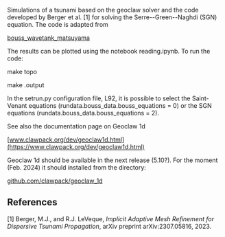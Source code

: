 Simulations of a tsunami based on the geoclaw solver and the code developed by Berger et al. [1] for solving the Serre--Green--Naghdi (SGN) equation. The code is adapted from

[bouss_wavetank_matsuyama](https://github.com/clawpack/geoclaw/tree/master/examples/1d_classic/bouss_wavetank_matsuyama)

The results can be plotted using the notebook reading.ipynb. To run the code:

make topo

make .output

In the setrun.py configuration file, L92, it is possible to select the Saint-Venant equations (rundata.bouss_data.bouss_equations = 0) or the SGN equations (rundata.bouss_data.bouss_equations = 2).

See also the documentation page on Geoclaw 1d

[www.clawpack.org/dev/geoclaw1d.html](https://www.clawpack.org/dev/geoclaw1d.html)

Geoclaw 1d should be available in the next release (5.10?). For the moment (Feb. 2024) it should installed from the directory:

[github.com/clawpack/geoclaw_1d](https://github.com/clawpack/geoclaw_1d)

## References
[1] Berger, M.J., and R.J. LeVeque, *Implicit Adaptive Mesh Refinement for Dispersive Tsunami Propagation*, arXiv preprint arXiv:2307.05816, 2023.
